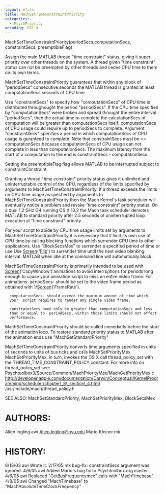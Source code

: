```yaml
---
layout: mfile
title: MachSetTimeConstraintPriority
categories:
  - PsychPriority
encoding: UTF-8
---
```


MachSetTimeConstraintPriority(periodSecs,computationSecs, constraintSecs, preemptibleFlag)

Assign the main MATLAB thread "time constraint" status, giving it super
priority  over other threads on the system.  A thread given "time
constraint" status  can not be preempted by other threads and cedes CPU
time to them on its own terms.

 MachSetTimeConstraintPriority guarantees that within any block of
"periodSecs" consecutive seconds the MATLAB thread is granted at least
computationSecs seconds of CPU time.

Use "constraintSecs" to specify how  "computationSecs" of CPU time is
distributed throughought  the period "periodSecs". If the CPU time
specified by "computationSecs" were broken and spread throught the entire
interval "periodSecs", then the actual time to complete the
calculationSecs of computation will be greater than computationSecs
itself;    computationSecs of CPU usage could require up to periodSecs to
complete. Argument "constraintSecs" specifies a period in which
computationSecs of CPU usage  is guranteed  to complete.  Note that
constraintSecs must be \>= computationSecs because computationSecs of CPU
usage can not complete in less than  computationSecs. The maximum latency
from the start of a computation to the end is constraintSecs -
computationSecs.

Setting the preemptibleFlag flag allows MATLAB to be interrupted subject
to constraintConstraint.

Granting a thread "time constraint" priority status gives it unlimited
and uninterruptable   control of the CPU, regardless of the limits
specified by arguments to MachSetTimeConstraintPriority.  If a thread
exceeds the limits on CPU time usage as specfied  by arguments to
MachSetTimeConstraintPriority then the Mach Kernel's task  scheduler will
eventually notice a problem and revoke "time constraint" priority status.
On a dual 1.2 GHz G4 running OS X 10.2 the Mach task scheduler demotes
MATLAB to standard priority after 2.5 seconds of uninterrrupted loop
execution at "time constraint" priority.

For your script to abide  by CPU time usage limits set by arguments to
MachSetTimeConstraintPriority it is necessary that it limit its own use
of CPU time by calling blocking functions which surrender CPU time to
other applications.    Use "BlockSecsMex" to surrender a specified period
of time or use  Use [Screen](/docs/Screen)('[Flip](/docs/Flip)') to surrender time until the next video
blanking interval. MATLAB when idle at the command line will
automatically block.

MachSetTimeConstraintPriority is primarily intended to be used with
[Screen](/docs/Screen)('CopyWindow') animations to avoid interruptions for periods long
enough to cause your animation script to miss an entire video frame.
For animations:
      periodSecs- should be set to the video frame period as obtained
      with 1/[Screen](/docs/Screen)('FrameRate').

      computationSecs- should exceed the maximum amount of time which
      your  script requires to render any single video frame.

      constraintSecs need only be greater than computationSecs and less
      than or equal to  periodSecs, within those limits should not effect
      performance.

MachSetTimeConstraintPriority should be called immediatly before the
start of  the animation loop.  To restore standard priority status to
MATLAB after the  animation ends use "MachSetStandardPriority"

MachSetTimeConstraintPriority converts time arguments specified in units
of seconds to units of bus ticks and calls MachSetPriorityMex.
MachSetPriorityMex, in turn, invokes the OS X call thread\_policy\_set with
the THREAD\_TIME\_CONSTRAINT\_POLICY constant. For more info on
thread\_policy\_set see:
  Psychtoolbox3/Source/Common/MachPriorityMex/MachGetPriorityMex.c
  http://developer.apple.com/documentation/Darwin/Conceptual/KernelProgramming/scheduler/chapter\_8\_section\_4.html
  /usr/include/mach/thread\_policy.h

SEE ALSO: MachSetStandardPriority, MachSetPriorityMex, BlockSecsMex

# AUTHORS:
Allen Ingling     awi     Allen.Ingling@nyu.edu
Mario Kleiner     mk

# HISTORY:
8/13/03   awi     Wrote it.
2/17/05   mk      bug-fix: constraintSecs argument was ignored.
4/6/05    awi     Added Mario's bug fix to Psychtoolbox.org master.
4/6/05    awi     Replaced "GetBusFrequencymex" calls with "MachTimebase"
4/8/05    awi     Changed "MachTimebase" to "MachAbsoluteTimeClockFrequency"